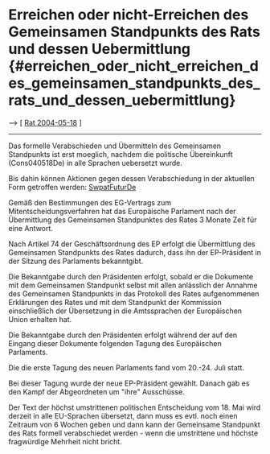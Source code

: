 # Erreichen oder nicht-Erreichen des Gemeinsamen Standpunkts des Rats und dessen Uebermittlung {#erreichen_oder_nicht_erreichen_des_gemeinsamen_standpunkts_des_rats_und_dessen_uebermittlung}

\--\> \[ [ Rat 2004-05-18](Cons040518De "wikilink") \]

------------------------------------------------------------------------

Das formelle Verabschieden und Übermitteln des Gemeinsamen Standpunkts
ist erst moeglich, nachdem die politische Übereinkunft (Cons040518De) in
alle Sprachen uebersetzt wurde.

Bis dahin können Aktionen gegen dessen Verabschiedung in der aktuellen
Form getroffen werden: [SwpatFuturDe](SwpatFuturDe "wikilink")

Gemäß den Bestimmungen des EG-Vertrags zum Mitentscheidungsverfahren hat
das Europäische Parlament nach der Übermittlung des Gemeinsamen
Standpunktes des Rates 3 Monate Zeit für eine Antwort.

Nach Artikel 74 der Geschäftsordnung des EP erfolgt die Übermittlung des
Gemeinsamen Standpunkts des Rates dadurch, dass ihn der EP-Präsident in
der Sitzung des Parlaments bekanntgibt.

Die Bekanntgabe durch den Präsidenten erfolgt, sobald er die Dokumente
mit dem Gemeinsamen Standpunkt selbst mit allen anlässlich der Annahme
des Gemeinsamen Standpunkts in das Protokoll des Rates aufgenommenen
Erklärungen des Rates und mit dem Standpunkt der Kommission
einschließlich der Übersetzung in die Amtssprachen der Europäischen
Union erhalten hat.

Die Bekanntgabe durch den Präsidenten erfolgt während der auf den
Eingang dieser Dokumente folgenden Tagung des Europäischen Parlaments.

Die die erste Tagung des neuen Parlaments fand vom 20.-24. Juli statt.

Bei dieser Tagung wurde der neue EP-Präsident gewählt. Danach gab es den
Kampf der Abgeordneten um \"ihre\" Ausschüsse.

Der Text der höchst umstrittenen politischen Entscheidung vom 18. Mai
wird derzeit in alle EU-Sprachen übersetzt, dann muss es evtl. noch
einen Zeitraum von 6 Wochen geben und dann kann der Gemeinsame
Standpunkt des Rats formell verabschiedet werden - wenn die umstrittene
und höchste fragwürdige Mehrheit nicht bricht.
